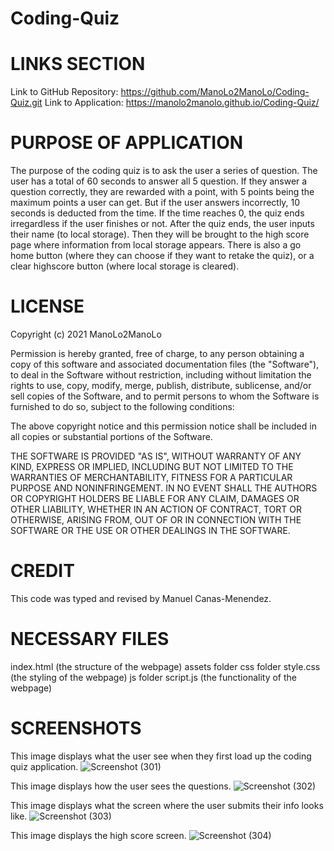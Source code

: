 # Coding-Quiz

# LINKS SECTION
Link to GitHub Repository: https://github.com/ManoLo2ManoLo/Coding-Quiz.git
Link to Application: https://manolo2manolo.github.io/Coding-Quiz/

# PURPOSE OF APPLICATION
The purpose of the coding quiz is to ask the user a series of question. The user has a total of 60 seconds to answer all 5 question. If they answer a question correctly, they are rewarded with a point, with 5 points being the maximum points a user can get. But if the user answers incorrectly, 10 seconds is deducted from the time. If the time reaches 0, the quiz ends irregardless if the user finishes or not. After the quiz ends, the user inputs their name (to local storage). Then they will be brought to the high score page where information from local storage appears. There is also a go home button (where they can choose if they want to retake the quiz), or a clear highscore button (where local storage is cleared).

# LICENSE
Copyright (c) 2021 ManoLo2ManoLo

Permission is hereby granted, free of charge, to any person obtaining a copy of this software and associated documentation files (the "Software"), to deal in the Software without restriction, including without limitation the rights to use, copy, modify, merge, publish, distribute, sublicense, and/or sell copies of the Software, and to permit persons to whom the Software is furnished to do so, subject to the following conditions:

The above copyright notice and this permission notice shall be included in all copies or substantial portions of the Software.

THE SOFTWARE IS PROVIDED "AS IS", WITHOUT WARRANTY OF ANY KIND, EXPRESS OR IMPLIED, INCLUDING BUT NOT LIMITED TO THE WARRANTIES OF MERCHANTABILITY, FITNESS FOR A PARTICULAR PURPOSE AND NONINFRINGEMENT. IN NO EVENT SHALL THE AUTHORS OR COPYRIGHT HOLDERS BE LIABLE FOR ANY CLAIM, DAMAGES OR OTHER LIABILITY, WHETHER IN AN ACTION OF CONTRACT, TORT OR OTHERWISE, ARISING FROM, OUT OF OR IN CONNECTION WITH THE SOFTWARE OR THE USE OR OTHER DEALINGS IN THE SOFTWARE.

# CREDIT
This code was typed and revised by Manuel Canas-Menendez.

# NECESSARY FILES
index.html (the structure of the webpage)
    assets folder
        css folder 
            style.css (the styling of the webpage)
        js folder
            script.js (the functionality of the webpage)

# SCREENSHOTS

This image displays what the user see when they first load up the coding quiz application.
![Screenshot (301)](https://user-images.githubusercontent.com/88364269/133916025-289d149e-dc55-4c33-9ab3-a618dc251022.png)

This image displays how the user sees the questions.
![Screenshot (302)](https://user-images.githubusercontent.com/88364269/133916066-aeaaaeef-98c2-4439-aead-ed0cd3729c1d.png)

This image displays what the screen where the user submits their info looks like.
![Screenshot (303)](https://user-images.githubusercontent.com/88364269/133916092-dada7e31-8dd2-40cc-a204-c8539abfd880.png)

This image displays the high score screen.
![Screenshot (304)](https://user-images.githubusercontent.com/88364269/133916128-6562eed2-ff94-47cc-b06e-51b8022606ed.png)
